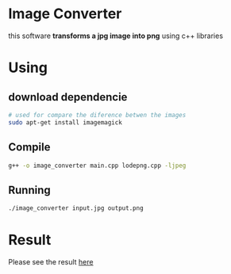 # Image Converter

this software **transforms a jpg image into png** using c++ libraries

# Using

## download dependencie

```bash
# used for compare the diference betwen the images
sudo apt-get install imagemagick
```

## Compile
```bash
g++ -o image_converter main.cpp lodepng.cpp -ljpeg
```
## Running
```bash
./image_converter input.jpg output.png
```

# Result
Please see the result <a href="https://gabriel-batistuta.github.io/jpg-converter-cpp">here</a>